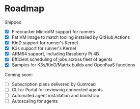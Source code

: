 # Roadmap

Shipped

* [x] Firecracker MicroVM support for runners
* [x] Fat VM image to match tooling installed by GitHub Actions
* [x] KinD support for runner's Kernel
* [x] K3s support for runner's Kernel
* [x] ARM64 support, including Raspberry Pi 4B
* [x] Efficient scheduling of jobs across fleet of agents
* [x] Samples for K3s/KinD/Matrix builds and OpenFaaS functions

Coming soon:

* [ ] Subscription plans delivered by Gumroad
* [ ] CLI or Portal for reviewing connected agents
* [ ] Automated agent installation and bootstrap
* [ ] Autoscaling for agents
